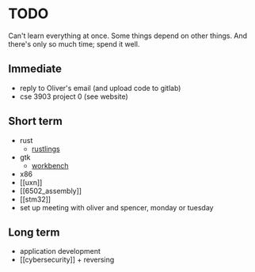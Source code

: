 # TODO

Can't learn everything at once. Some things depend on other things. And there's only so much time; spend it well.

## Immediate
- reply to Oliver's email (and upload code to gitlab)
- cse 3903 project 0 (see website)

## Short term
- rust
    - [rustlings](https://github.com/rust-lang/rustlings)
- gtk
    - [workbench](https://github.com/sonnyp/Workbench)
- x86
- [[uxn]]
- [[6502_assembly]]
- [[stm32]]
- set up meeting with oliver and spencer, monday or tuesday

## Long term
- application development
- [[cybersecurity]] + reversing
